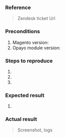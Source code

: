 ### Reference
> Zendesk ticket Url


### Preconditions
<!--- Provide a more detailed information of environment you use -->
1. Magento version: 
2. Opayo module version:
<!--- Additioanl preconditions, e.g.: PHP & MySQL version, etc.. -->

### Steps to reproduce
<!--- Provide a set of unambiguous steps to reproduce this bug include code, if relevant  -->
1. 
2. 
3. 

### Expected result
<!--- Tell us what should happen -->
1. 

### Actual result
<!--- Tell us what happens instead -->
> Screenshot, logs
